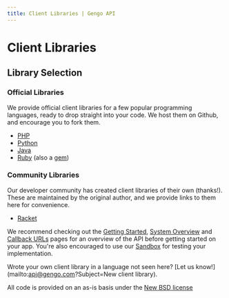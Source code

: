 ```yaml
---
title: Client Libraries | Gengo API
---
```


# Client Libraries

## Library Selection

### Official Libraries

We provide official client libraries for a few popular programming languages, ready to drop straight into your code. We host them on Github, and encourage you to fork them.

 * [PHP](https://github.com/gengo/gengo-php)
 * [Python](https://github.com/gengo/gengo-python)
 * [Java](https://github.com/gengo/gengo-java)
 * [Ruby](https://github.com/gengo/gengo-ruby) (also a [gem](https://rubygems.org/gems/gengo))


### Community Libraries

Our developer community has created client libraries of their own (thanks!). These are maintained by the original author, and we provide links to them here for convenience.

 * [Racket](https://github.com/shawnps/mygengo-racket)


We recommend checking out the [Getting Started](/v2/first_steps/), [System Overview](/overview/) and [Callback URLs](/v2/callback_urls/) pages for an overview of the API before getting started on your app. You're also encouraged to use our [Sandbox](http://sandbox.gengo.com/) for testing your implementation.

Wrote your own client library in a language not seen here? [Let us know!](mailto:api@gengo.com?Subject=New client library).

All code is provided on an as-is basis under the [New BSD license](https://raw.github.com/gengo/gengo-python/master/LICENSE.txt)

